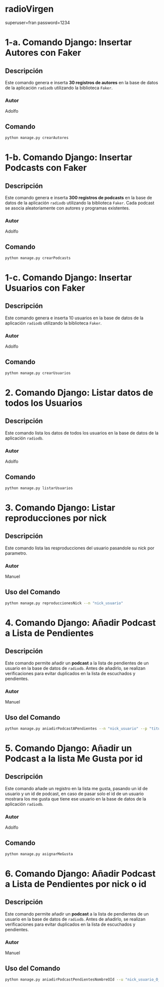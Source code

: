 # radioVirgen
superuser=fran
password=1234


# 1-a. Comando Django: Insertar Autores con Faker

## Descripción

Este comando genera e inserta **30 registros de autores** en la base de datos de la aplicación `radiodb` utilizando la biblioteca `Faker`.
### Autor 
Adolfo

## Comando
```sh
python manage.py crearAutores
```


# 1-b. Comando Django: Insertar Podcasts con Faker

## Descripción

Este comando genera e inserta **300 registros de podcasts** en la base de datos de la aplicación `radiodb` utilizando la biblioteca `Faker`. 
Cada podcast se asocia aleatoriamente con autores y programas existentes.
### Autor 
Adolfo
## Comando

```sh
python manage.py crearPodcasts
```


# 1-c. Comando Django: Insertar Usuarios con Faker

## Descripción

Este comando genera e inserta 10 usuarios en la base de datos de la aplicación `radiodb` utilizando la biblioteca `Faker`.
### Autor 
Adolfo

## Comando
```sh
python manage.py crearUsuarios
```


# 2. Comando Django: Listar datos de todos los Usuarios

## Descripción

Este comando lista los datos de todos los usuarios en la base de datos de la aplicación `radiodb`.
### Autor 
Adolfo

## Comando
```sh
python manage.py listarUsuarios
```


# 3. Comando Django: Listar reproducciones por nick

## Descripción

Este comando lista las resproducciones del usuario pasandole su nick por parametro.
### Autor 
Manuel
## Uso del Comando
```sh
python manage.py reproduccionesNick --n "nick_usuario" 
```


# 4. Comando Django: Añadir Podcast a Lista de Pendientes

## Descripción

Este comando permite añadir un **podcast** a la lista de pendientes de un usuario en la base de datos de `radiodb`. Antes de añadirlo, se realizan verificaciones para evitar duplicados en la lista de escuchados y pendientes.
### Autor 
Manuel
## Uso del Comando

```sh
python manage.py aniadirPodcastAPendientes --n "nick_usuario" --p "titulo_podcast"
```

# 5. Comando Django: Añadir un Podcast a la lista Me Gusta por id 

## Descripción

Este comando añade un registro en la lista me gusta, pasando un id de usuario y un id de podcast, 
en caso de pasar solo el id de un usuario mostrara los me gusta que tiene ese usuario en la base de datos de la aplicación `radiodb`.
### Autor 
Adolfo

## Comando
```sh
python manage.py asignarMeGusta
```


# 6. Comando Django: Añadir Podcast a Lista de Pendientes por nick o id

## Descripción

Este comando permite añadir un **podcast** a la lista de pendientes de un usuario en la base de datos de `radiodb`. Antes de añadirlo, se realizan verificaciones para evitar duplicados en la lista de escuchados y pendientes.
### Autor 
Manuel
## Uso del Comando
```sh
python manage.py aniadirPodcastPendientesNombreOId --u "nick_usuario_O_id" --p "titulo_podcast"
```


